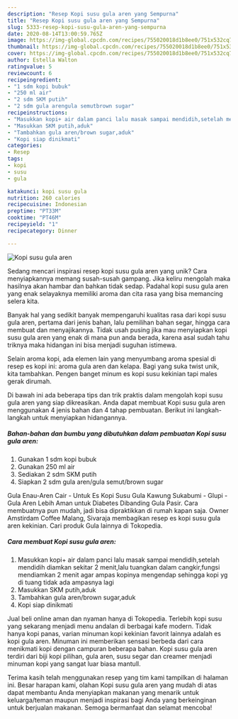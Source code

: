 ```yaml
---
description: "Resep Kopi susu gula aren yang Sempurna"
title: "Resep Kopi susu gula aren yang Sempurna"
slug: 5333-resep-kopi-susu-gula-aren-yang-sempurna
date: 2020-08-14T13:00:59.765Z
image: https://img-global.cpcdn.com/recipes/755020018d1b8ee0/751x532cq70/kopi-susu-gula-aren-foto-resep-utama.jpg
thumbnail: https://img-global.cpcdn.com/recipes/755020018d1b8ee0/751x532cq70/kopi-susu-gula-aren-foto-resep-utama.jpg
cover: https://img-global.cpcdn.com/recipes/755020018d1b8ee0/751x532cq70/kopi-susu-gula-aren-foto-resep-utama.jpg
author: Estella Walton
ratingvalue: 5
reviewcount: 6
recipeingredient:
- "1 sdm kopi bubuk"
- "250 ml air"
- "2 sdm SKM putih"
- "2 sdm gula arengula semutbrown sugar"
recipeinstructions:
- "Masukkan kopi+ air dalam panci lalu masak sampai mendidih,setelah mendidih diamkan sekitar 2 menit,lalu tuangkan dalam cangkir,fungsi mendiamkan 2 menit agar ampas kopinya mengendap sehingga kopi yg di tuang tidak ada ampasnya lagi"
- "Masukkan SKM putih,aduk"
- "Tambahkan gula aren/brown sugar,aduk"
- "Kopi siap dinikmati"
categories:
- Resep
tags:
- kopi
- susu
- gula

katakunci: kopi susu gula 
nutrition: 260 calories
recipecuisine: Indonesian
preptime: "PT33M"
cooktime: "PT46M"
recipeyield: "1"
recipecategory: Dinner

---
```



![Kopi susu gula aren](https://img-global.cpcdn.com/recipes/755020018d1b8ee0/751x532cq70/kopi-susu-gula-aren-foto-resep-utama.jpg)

Sedang mencari inspirasi resep kopi susu gula aren yang unik? Cara menyiapkannya memang susah-susah gampang. Jika keliru mengolah maka hasilnya akan hambar dan bahkan tidak sedap. Padahal kopi susu gula aren yang enak selayaknya memiliki aroma dan cita rasa yang bisa memancing selera kita.

Banyak hal yang sedikit banyak mempengaruhi kualitas rasa dari kopi susu gula aren, pertama dari jenis bahan, lalu pemilihan bahan segar, hingga cara membuat dan menyajikannya. Tidak usah pusing jika mau menyiapkan kopi susu gula aren yang enak di mana pun anda berada, karena asal sudah tahu triknya maka hidangan ini bisa menjadi suguhan istimewa.

Selain aroma kopi, ada elemen lain yang menyumbang aroma spesial di resep es kopi ini: aroma gula aren dan kelapa. Bagi yang suka twist unik, kita tambahkan. Pengen banget minum es kopi susu kekinian tapi males gerak dirumah.


Di bawah ini ada beberapa tips dan trik praktis dalam mengolah kopi susu gula aren yang siap dikreasikan. Anda dapat membuat Kopi susu gula aren menggunakan 4 jenis bahan dan 4 tahap pembuatan. Berikut ini langkah-langkah untuk menyiapkan hidangannya.

<!--inarticleads1-->

##### Bahan-bahan dan bumbu yang dibutuhkan dalam pembuatan Kopi susu gula aren:

1. Gunakan 1 sdm kopi bubuk
1. Gunakan 250 ml air
1. Sediakan 2 sdm SKM putih
1. Siapkan 2 sdm gula aren/gula semut/brown sugar


Gula Enau-Aren Cair - Untuk Es Kopi Susu Gula Kawung Sukabumi - Glupi - Gula Aren Lebih Aman untuk Diabetes Dibanding Gula Pasir. Cara membuatnya pun mudah, jadi bisa dipraktikkan di rumah kapan saja. Owner Amstirdam Coffee Malang, Sivaraja membagikan resep es kopi susu gula aren kekinian. Cari produk Gula lainnya di Tokopedia. 

<!--inarticleads2-->

##### Cara membuat Kopi susu gula aren:

1. Masukkan kopi+ air dalam panci lalu masak sampai mendidih,setelah mendidih diamkan sekitar 2 menit,lalu tuangkan dalam cangkir,fungsi mendiamkan 2 menit agar ampas kopinya mengendap sehingga kopi yg di tuang tidak ada ampasnya lagi
1. Masukkan SKM putih,aduk
1. Tambahkan gula aren/brown sugar,aduk
1. Kopi siap dinikmati


Jual beli online aman dan nyaman hanya di Tokopedia. Terlebih kopi susu yang sekarang menjadi menu andalan di berbagai kafe modern. Tidak hanya kopi panas, varian minuman kopi kekinian favorit lainnya adalah es kopi gula aren. Minuman ini memberikan sensasi berbeda dari cara menikmati kopi dengan campuran beberapa bahan. Kopi susu gula aren terdiri dari biji kopi pilihan, gula aren, susu segar dan creamer menjadi minuman kopi yang sangat luar biasa mantull. 

Terima kasih telah menggunakan resep yang tim kami tampilkan di halaman ini. Besar harapan kami, olahan Kopi susu gula aren yang mudah di atas dapat membantu Anda menyiapkan makanan yang menarik untuk keluarga/teman maupun menjadi inspirasi bagi Anda yang berkeinginan untuk berjualan makanan. Semoga bermanfaat dan selamat mencoba!
